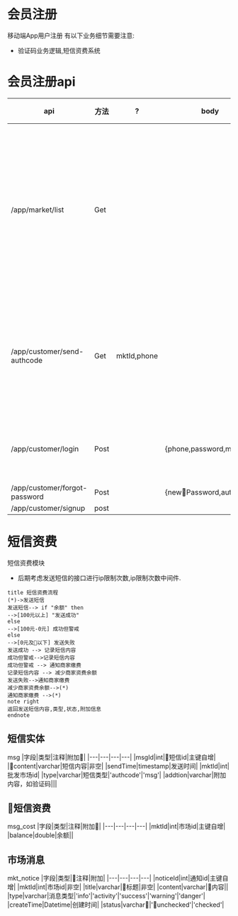 # 会员注册
移动端App用户注册
有以下业务细节需要注意:
* 验证码业务逻辑,短信资费系统



# 会员注册api

|api|方法|?|body|含义|返回|
|---|---|---|---|---|---|
|/app/market/list|Get|||获取市场列表 用于登陆, 注册, 忘记密码|{customer}|
|/app/customer/send-authcode|Get|mktId,phone||注册,忘记密码 手机验证码|
|/app/customer/login|Post||{phone,password,mktId}|登陆指定市场|
|/app/customer/forgot-password|Post||{newPassword,authcode}||
|/app/customer/signup|post||||

# 短信资费
短信资费模块
* 后期考虑发送短信的接口进行ip限制次数,ip限制次数中间件.

```puml
title 短信资费流程
(*)->发送短信
发送短信--> if "余额" then
-->[100元以上] "发送成功"
else 
-->[100元-0元] 成功但警戒
else 
-->[0元及以下] 发送失败
发送成功 --> 记录短信内容
成功但警戒-->记录短信内容
成功但警戒 --> 通知商家缴费
记录短信内容 --> 减少商家资费余额
发送失败-->通知商家缴费
减少商家资费余额-->(*)
通知商家缴费 -->(*)
note right 
返回发送短信内容,类型,状态,附加信息
endnote

```


## 短信实体
msg
|字段|类型|注释|附加|
|---|---|---|---|
|msgId|int|短信id|主键自增|
|content|varchar|短信内容|非空|
|sendTime|timestamp|发送时间|
|mktId|int|批发市场id|
|type|varchar|短信类型|'authcode'\|'msg'|
|addtion|varchar|附加内容，如验证码|||

## 短信资费
msg_cost
|字段|类型|注释|附加|
|---|---|---|---|
|mktId|int|市场id|主键自增|
|balance|double|余额||

## 市场消息
mkt_notice
|字段|类型|注释|附加|
|---|---|---|---|
|noticeId|int|通知id|主键自增|
|mktId|int|市场id|非空|
|title|varchar|标题|非空|
|content|varchar|内容||
|type|varchar|消息类型|'info'\|'activity'\|'success'\|'warning'\|'danger'|
|createTime|Datetime|创建时间|
|status|varchar|'unchecked'\|'checked'|